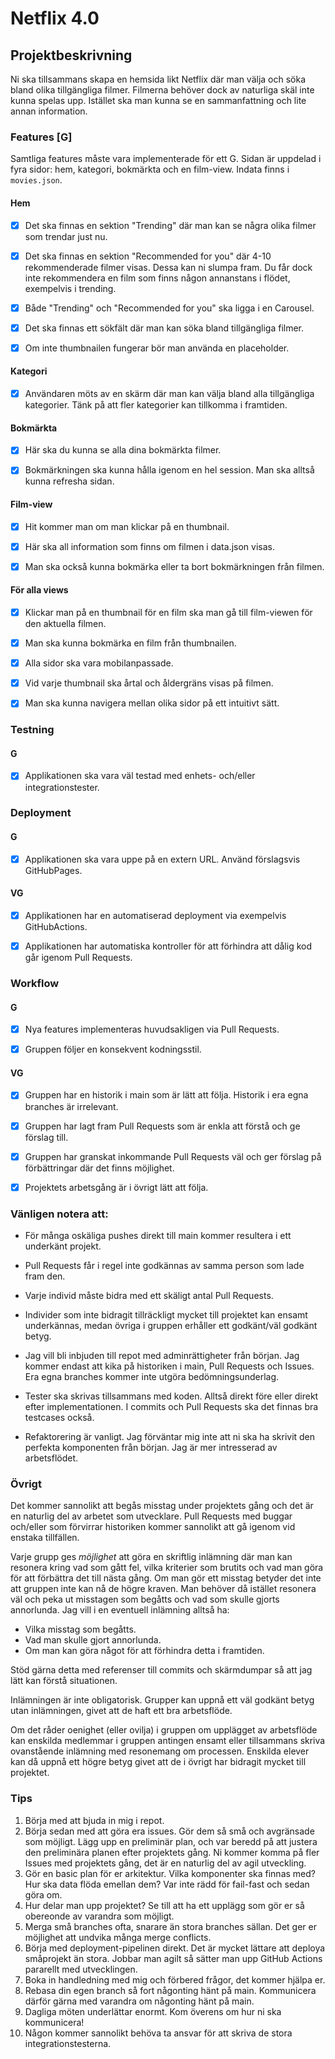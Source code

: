 # Netflix 4.0

## Projektbeskrivning

Ni ska tillsammans skapa en hemsida likt Netflix där man välja och söka bland olika tillgängliga filmer. Filmerna behöver dock av naturliga skäl inte kunna spelas upp. Istället ska man kunna se en sammanfattning och lite annan information.

### Features [G]

Samtliga features måste vara implementerade för ett G. Sidan är uppdelad i fyra sidor: hem, kategori, bokmärkta och en film-view. Indata finns i `movies.json`.

#### Hem

- [x] Det ska finnas en sektion "Trending" där man kan se några olika filmer som trendar just nu.

- [x] Det ska finnas en sektion "Recommended for you" där 4-10 rekommenderade filmer visas. Dessa kan ni slumpa fram. Du får dock inte rekommendera en film som finns någon annanstans i flödet, exempelvis i trending.

- [x] Både "Trending" och "Recommended for you" ska ligga i en Carousel.

- [x] Det ska finnas ett sökfält där man kan söka bland tillgängliga filmer.

- [x] Om inte thumbnailen fungerar bör man använda en placeholder.

#### Kategori

- [x] Användaren möts av en skärm där man kan välja bland alla tillgängliga kategorier. Tänk på att fler kategorier kan tillkomma i framtiden.

#### Bokmärkta

- [x] Här ska du kunna se alla dina bokmärkta filmer.

- [x] Bokmärkningen ska kunna hålla igenom en hel session. Man ska alltså kunna refresha sidan.

#### Film-view

- [x] Hit kommer man om man klickar på en thumbnail.

- [x] Här ska all information som finns om filmen i data.json visas.

- [x] Man ska också kunna bokmärka eller ta bort bokmärkningen från filmen.

#### För alla views

- [x] Klickar man på en thumbnail för en film ska man gå till film-viewen för den aktuella filmen.

- [x] Man ska kunna bokmärka en film från thumbnailen.

- [x] Alla sidor ska vara mobilanpassade.

- [x] Vid varje thumbnail ska årtal och åldergräns visas på filmen.

- [x] Man ska kunna navigera mellan olika sidor på ett intuitivt sätt.

### Testning

#### G

- [x] Applikationen ska vara väl testad med enhets- och/eller integrationstester.

### Deployment

#### G

- [x] Applikationen ska vara uppe på en extern URL. Använd förslagsvis GitHubPages.

#### VG

- [x] Applikationen har en automatiserad deployment via exempelvis GitHubActions.

- [x] Applikationen har automatiska kontroller för att förhindra att dålig kod går igenom Pull Requests.

### Workflow

#### G

- [x] Nya features implementeras huvudsakligen via Pull Requests.

- [x] Gruppen följer en konsekvent kodningsstil.

#### VG

- [x] Gruppen har en historik i main som är lätt att följa. Historik i era egna branches är irrelevant.

- [x] Gruppen har lagt fram Pull Requests som är enkla att förstå och ge förslag till.

- [x] Gruppen har granskat inkommande Pull Requests väl och ger förslag på förbättringar där det finns möjlighet.

- [x] Projektets arbetsgång är i övrigt lätt att följa.

### Vänligen notera att:

- För många oskäliga pushes direkt till main kommer resultera i ett underkänt projekt.

- Pull Requests får i regel inte godkännas av samma person som lade fram den.

- Varje individ måste bidra med ett skäligt antal Pull Requests.

- Individer som inte bidragit tillräckligt mycket till projektet kan ensamt underkännas, medan övriga i gruppen erhåller ett godkänt/väl godkänt betyg.

- Jag vill bli inbjuden till repot med adminrättigheter från början. Jag kommer endast att kika på historiken i main, Pull Requests och Issues. Era egna branches kommer inte utgöra bedömningsunderlag.

- Tester ska skrivas tillsammans med koden. Alltså direkt före eller direkt efter implementationen. I commits och Pull Requests ska det finnas bra testcases också.

- Refaktorering är vanligt. Jag förväntar mig inte att ni ska ha skrivit den perfekta komponenten från början. Jag är mer intresserad av arbetsflödet.

### Övrigt

Det kommer sannolikt att begås misstag under projektets gång och det är en naturlig del av arbetet som utvecklare. Pull Requests med buggar och/eller som förvirrar historiken kommer sannolikt att gå igenom vid enstaka tillfällen.

Varje grupp ges _möjlighet_ att göra en skriftlig inlämning där man kan resonera kring vad som gått fel, vilka kriterier som brutits och vad man göra för att förbättra det till nästa gång. Om man gör ett misstag betyder det inte att gruppen inte kan nå de högre kraven. Man behöver då istället resonera väl och peka ut misstagen som begåtts och vad som skulle gjorts annorlunda. Jag vill i en eventuell inlämning alltså ha:

- Vilka misstag som begåtts.
- Vad man skulle gjort annorlunda.
- Om man kan göra något för att förhindra detta i framtiden.

Stöd gärna detta med referenser till commits och skärmdumpar så att jag lätt kan förstå situationen.

Inlämningen är inte obligatorisk. Grupper kan uppnå ett väl godkänt betyg utan inlämningen, givet att de haft ett bra arbetsflöde.

Om det råder oenighet (eller ovilja) i gruppen om upplägget av arbetsflöde kan enskilda medlemmar i gruppen antingen ensamt eller tillsammans skriva ovanstående inlämning med resonemang om processen. Enskilda elever kan då uppnå ett högre betyg givet att de i övrigt har bidragit mycket till projektet.

### Tips

1. Börja med att bjuda in mig i repot.
2. Börja sedan med att göra era issues. Gör dem så små och avgränsade som möjligt. Lägg upp en preliminär plan, och var beredd på att justera den preliminära planen efter projektets gång. Ni kommer komma på fler Issues med projektets gång, det är en naturlig del av agil utveckling.
3. Gör en basic plan för er arkitektur. Vilka komponenter ska finnas med? Hur ska data flöda emellan dem? Var inte rädd för fail-fast och sedan göra om.
4. Hur delar man upp projektet? Se till att ha ett upplägg som gör er så obereonde av varandra som möjligt.
5. Merga små branches ofta, snarare än stora branches sällan. Det ger er möjlighet att undvika många merge conflicts.
6. Börja med deployment-pipelinen direkt. Det är mycket lättare att deploya småprojekt än stora. Jobbar man agilt så sätter man upp GitHub Actions pararellt med utvecklingen.
7. Boka in handledning med mig och förbered frågor, det kommer hjälpa er.
8. Rebasa din egen branch så fort någonting hänt på main. Kommunicera därför gärna med varandra om någonting hänt på main.
9. Dagliga möten underlättar enormt. Kom överens om hur ni ska kommunicera!
10. Någon kommer sannolikt behöva ta ansvar för att skriva de stora integrationstesterna.
